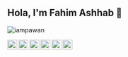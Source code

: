 ## Hola, I'm Fahim Ashhab 👋

<p align="left"> <img src="https://komarev.com/ghpvc/?username=fahim-ash&label=Views&color=blue&style=plastic" alt="iampawan" /> </p>

<a href="https://twitter.com/fahim_ash">
  <img align="left" alt="Fahim's Twitter" width="22px" src="https://cdn.jsdelivr.net/npm/simple-icons@v3/icons/twitter.svg" />
</a>
<a href="https://www.linkedin.com/in/fahim-ashhab">
  <img align="left" alt="Fahim's Linkdein" width="22px" src="https://cdn.jsdelivr.net/npm/simple-icons@v3/icons/linkedin.svg" />
</a>
<a href="https://github.com/fahim-ash">
  <img align="left" alt="Fahim's Github" width="22px" src="https://cdn.jsdelivr.net/npm/simple-icons@v3/icons/github.svg" />
</a>
<a href="https://instagram.com/fahim_ashhab">
  <img align="left" alt="Fahim's Instagram" width="22px" src="https://cdn.jsdelivr.net/npm/simple-icons@v3/icons/instagram.svg" />
</a>
<a href="https://www.facebook.com/fahim.ashab.58/">
  <img align="left" alt="Fahim's Facebook" width="22px" src="https://cdn.jsdelivr.net/npm/simple-icons@v3/icons/facebook.svg" />
</a>
<a href="https://www.youtube.com/channel/UCOFN8wsnOdMcYaiitDUTdxw/">
  <img align="left" alt="Fahim's Youtube" width="22px" src="https://cdn.jsdelivr.net/npm/simple-icons@v3/icons/linkedin.svg" />
</a>
